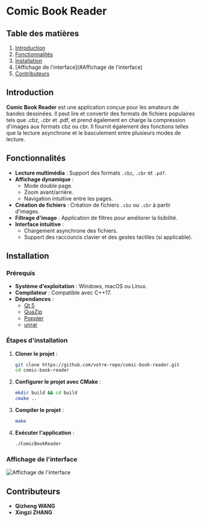 
# **Comic Book Reader**

## **Table des matières**
1. [Introduction](#introduction)
2. [Fonctionnalités](#fonctionnalités)
3. [Installation](#installation)
4. [Affichage de l'interface](#Affichage de l'interface)
5. [Contributeurs](#contributeurs)

## **Introduction**
**Comic Book Reader** est une application conçue pour les amateurs de bandes dessinées. Il peut lire et convertir des formats de fichiers populaires tels que .cbz, .cbr et .pdf, et prend également en charge la compression d'images aux formats cbz ou cbr. Il fournit également des fonctions telles que la lecture asynchrone et le basculement entre plusieurs modes de lecture.


## **Fonctionnalités**
- **Lecture multimédia** : Support des formats `.cbz`, `.cbr` et `.pdf`.
- **Affichage dynamique** : 
  - Mode double page.
  - Zoom avant/arrière.
  - Navigation intuitive entre les pages.
- **Création de fichiers** : Création de fichiers `.cbz` ou `.cbr` à partir d'images.
- **Filtrage d'image** : Application de filtres pour améliorer la lisibilité.
- **Interface intuitive** :
  - Chargement asynchrone des fichiers.
  - Support des raccourcis clavier et des gestes tactiles (si applicable).


## **Installation**

### **Prérequis**
- **Système d'exploitation** : Windows, macOS ou Linux.
- **Compilateur** : Compatible avec C++17.
- **Dépendances** :
  - [Qt 5](https://www.qt.io/)
  - [QuaZip](https://github.com/stachenov/quazip)
  - [Poppler](https://poppler.freedesktop.org/)
  - [unrar](https://www.rarlab.com/rar_add.htm)

### **Étapes d'installation**
1. **Cloner le projet** :
   ```bash
   git clone https://github.com/votre-repo/comic-book-reader.git
   cd comic-book-reader
   ```

2. **Configurer le projet avec CMake** :
   ```bash
   mkdir build && cd build
   cmake ..
   ```

3. **Compiler le projet** :
   ```bash
   make
   ```

4. **Exécuter l'application** :
   ```bash
   ./ComicBookReader
   ```


### **Affichage de l'interface**

![Affichage de l'interface](./path_to_interface_image.png)


## **Contributeurs**
- **Qizheng WANG** 
- **Xingzi ZHANG**

